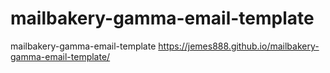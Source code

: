 # mailbakery-gamma-email-template
mailbakery-gamma-email-template
https://jemes888.github.io/mailbakery-gamma-email-template/
